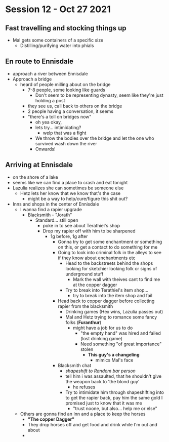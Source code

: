 # Session 12 - Oct 27 2021

## Fast travelling and stocking things up

- Mal gets some containers of a specific size
  - Distilling/purifying water into phials

## En route to Ennisdale

- approach a river between Ennisdale 
- Approach a bridge
  - heard of people milling about on the bridge
    - 7-8 people, some looking like guards
      - Don't seem to be representing dynasty, seem like they're just holding a post
    - they see us, call back to others on the bridge
    - 2 people having a conversation, it seems
    - "there's a toll on bridges now"
      - oh yea okay,
      - lets try... intimidating? 
        - welp that was a fight
      - We throw the bodies over the bridge and let the one who survived wash down the river
      - Onwards!

## Arriving at Ennisdale

- on the shore of a lake
- seems like we can find a place to crash and eat tonight
- Lazulia realizes she can sometimes be someone else
  - Hetz lets her know that we know that's the case
    - might be a way to help/cure/figure this shit out? 
- Inns and shops in the center of Ennisdale
  - I wanna find a rapier upgrade
    - Blacksmith - "Jorath"
      - Standard... still open
        - poke in to see about Terathiel's shop
        - Drop my rapier off with him to be sharpened
          - 1g before, 1g after
            - Gonna try to get some enchantment or something on this, or get a contact to do something for me
            - Going to look into criminal folk in the alleys to see if they know about enchantments etc
              - Head to the backstreets behind the shops looking for sketchier looking folk or signs of underground stuff
                - Mark the wall with theives cant to find me at the copper dagger
              - Try to break into Terathiel's item shop...
                - try to break into the item shop and fail
            - Head back to copper dagger before collecting rapier from the blacksmith
              - Drinking games (Hex wins, Lazulia passes out)
              - Mal and Hetz trying to romance some fancy folks (**Furanthur**)
                - might have a job for us to do
                  - "the empty hand" was hired and failed (lost drinking game)
                  - Need something "of great importance" stolen
                    - **This guy's a changeling**
                      - mimics Mal's face
            - Blacksmith chat
              - *shapeshift to Random bar person*
              - tell him i was assaulted, that he shouldn't give the weapon back to 'the blond guy'
                - he refuses
              - Try to intimidate him through shapeshifting into to get the rapier back, pay him the same gold I promised just to know that it was me
                - "trust noone, but also... help me or else"
  - Others are gonna find an Inn and a place to keep the horses
    - **"The copper Dagger"**
    - They drop horses off and get food and drink while I'm out and about
    - 